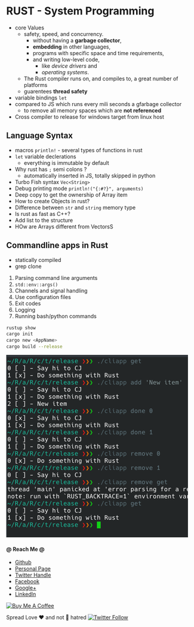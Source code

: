 # RUST - System Programming

* core Values
  * safety, speed, and concurrency.
    * without having a **garbage collector**,
    * **embedding** in other languages,
    * programs with specific space and time requirements,
    * and writing low-level code,
      * like *device drivers* and
      * *operating systems*.
  * The Rust compiler runs on, and compiles to, a great number of platforms
  * guarentees **thread safety**
* variable bindings `let`
* compared to JS which runs every mili seconds a gfarbage collector
  * to remove all memory spaces which are **not referenced**
* Cross compiler to release for windows target from linux host

## Language Syntax

* macros `println!` - several types of functions in rust
* `let` variable declerations
  * everything is immutable by default
* Why rust has `;` semi colons ?
  * automatically inserted in JS, totally skipped in python
* Turbo Fish syntax `Vec<String>`
* Debug printing mode `println!("{:#?}", arguments)`
* Deep copy to get the ownership of Array item
* How to create Objects in rust?
* Difference between `str` and `string` memory type
* Is rust as fast as C++?
* Add list to the structure
* HOw are Arrays different from VectorsS

## Commandline apps in Rust

- statically compiled
- grep clone

1. Parsing command line arguments
2. `std::env::args()`
3. Channels and signal handling
4. Use configuration files
5. Exit codes
6. Logging
7. Running bash/python commands

```sh
rustup show
cargo init
cargo new <AppName>
cargo build --release
```

![Demo](demo.png)


#### @ Reach Me @

* [Github](https://github.com/avimehenwal/)
* [Personal Page](https://avimehenwal.in)
* [Twitter Handle](https://twitter.com/avimehenwal)
* [Facebook](https://www.facebook.com/avimehanwal)
* [Google+](https://plus.google.com/115956966505193057246/posts)
* [LinkedIn](https://in.linkedin.com/in/avimehenwal)

<a href="https://www.buymeacoffee.com/F1j07cV" target="_blank"><img src="https://cdn.buymeacoffee.com/buttons/default-orange.png" alt="Buy Me A Coffee" style="height: 51px !important;width: 217px !important;" ></a>

 Spread Love :hearts: and not :no_entry_sign: hatred   [![Twitter Follow](https://img.shields.io/twitter/follow/avimehenwal.svg?style=social)](https://twitter.com/avimehenwal)
